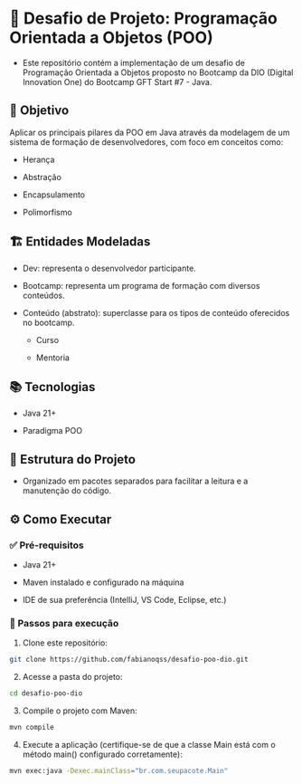 # 🚀 Desafio de Projeto: Programação Orientada a Objetos (POO)

- Este repositório contém a implementação de um desafio de Programação Orientada a Objetos proposto no Bootcamp da DIO (Digital Innovation One) do Bootcamp GFT Start #7 - Java.


## 🧠 Objetivo
Aplicar os principais pilares da POO em Java através da modelagem de um sistema de formação de desenvolvedores, com foco em conceitos como:

- Herança

- Abstração

- Encapsulamento

- Polimorfismo

## 🏗️ Entidades Modeladas
- Dev: representa o desenvolvedor participante.

- Bootcamp: representa um programa de formação com diversos conteúdos.

- Conteúdo (abstrato): superclasse para os tipos de conteúdo oferecidos no bootcamp.

  - Curso

  - Mentoria

## 📚 Tecnologias
- Java 21+

- Paradigma POO

## 📁 Estrutura do Projeto
- Organizado em pacotes separados para facilitar a leitura e a manutenção do código.


## ⚙️ Como Executar
### ✅ Pré-requisitos
- Java 21+

- Maven instalado e configurado na máquina

- IDE de sua preferência (IntelliJ, VS Code, Eclipse, etc.)


### 🚀 Passos para execução


1. Clone este repositório:

```bash
git clone https://github.com/fabianoqss/desafio-poo-dio.git
```

2. Acesse a pasta do projeto:

```bash
cd desafio-poo-dio
```

3. Compile o projeto com Maven:

```bash
mvn compile
```

4. Execute a aplicação (certifique-se de que a classe Main está com o método main() configurado corretamente):
```bash
mvn exec:java -Dexec.mainClass="br.com.seupacote.Main"
```